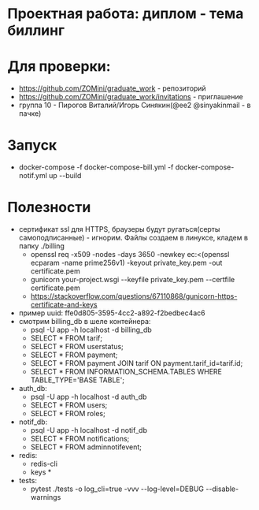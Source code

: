 # Проектная работа: диплом - тема биллинг

# Для проверки:
  - https://github.com/ZOMini/graduate_work  - репозиторий
  - https://github.com/ZOMini/graduate_work/invitations - приглашение
  - группа 10 - Пирогов Виталий/Игорь Синякин(@ee2 @sinyakinmail - в пачке)

# Запуск
  - docker-compose -f docker-compose-bill.yml -f docker-compose-notif.yml up --build

# Полезности
  - сертификат ssl для HTTPS, браузеры будут ругаться(серты самоподписанные) - игнорим. Файлы создаем в линуксе, кладем в папку ./billing
    - openssl req -x509 -nodes -days 3650 -newkey ec:<(openssl ecparam -name prime256v1) -keyout private_key.pem -out certificate.pem
    - gunicorn your-project.wsgi --keyfile private_key.pem --certfile certificate.pem
    - https://stackoverflow.com/questions/67110868/gunicorn-https-certificate-and-keys
  - пример uuid: ffe0d805-3595-4cc2-a892-f2bedbec4ac6
  - смотрим billing_db в шеле контейнера:
    - psql -U app -h localhost -d billing_db
    - SELECT * FROM tarif;
    - SELECT * FROM userstatus;
    - SELECT * FROM payment;
    - SELECT * FROM payment JOIN tarif ON payment.tarif_id=tarif.id;
    - SELECT * FROM INFORMATION_SCHEMA.TABLES WHERE TABLE_TYPE='BASE TABLE';
  - auth_db:
    - psql -U app -h localhost -d auth_db
    - SELECT * FROM users;
    - SELECT * FROM roles;
  - notif_db:
    - psql -U app -h localhost -d notif_db
    - SELECT * FROM notifications;
    - SELECT * FROM adminnotifevent;
  - redis:
    - redis-cli
    - keys *
  - tests:
    - pytest ./tests -o log_cli=true -vvv --log-level=DEBUG --disable-warnings